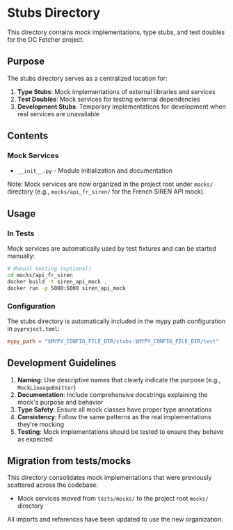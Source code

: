 # Stubs Directory

This directory contains mock implementations, type stubs, and test doubles for the OC Fetcher project.

## Purpose

The stubs directory serves as a centralized location for:

1. **Type Stubs**: Mock implementations of external libraries and services
2. **Test Doubles**: Mock services for testing external dependencies
3. **Development Stubs**: Temporary implementations for development when real services are unavailable

## Contents

### Mock Services

- `__init__.py` - Module initialization and documentation

Note: Mock services are now organized in the project root under `mocks/` directory (e.g., `mocks/api_fr_siren/` for the French SIREN API mock).

## Usage

### In Tests

Mock services are automatically used by test fixtures and can be started manually:

```bash
# Manual testing (optional)
cd mocks/api_fr_siren
docker build -t siren_api_mock .
docker run -p 5000:5000 siren_api_mock
```

### Configuration

The stubs directory is automatically included in the mypy path configuration in `pyproject.toml`:

```toml
mypy_path = "$MYPY_CONFIG_FILE_DIR/stubs:$MYPY_CONFIG_FILE_DIR/test"
```

## Development Guidelines

1. **Naming**: Use descriptive names that clearly indicate the purpose (e.g., `MockLineageEmitter`)
2. **Documentation**: Include comprehensive docstrings explaining the mock's purpose and behavior
3. **Type Safety**: Ensure all mock classes have proper type annotations
4. **Consistency**: Follow the same patterns as the real implementations they're mocking
5. **Testing**: Mock implementations should be tested to ensure they behave as expected

## Migration from tests/mocks

This directory consolidates mock implementations that were previously scattered across the codebase:

- Mock services moved from `tests/mocks/` to the project root `mocks/` directory

All imports and references have been updated to use the new organization.
